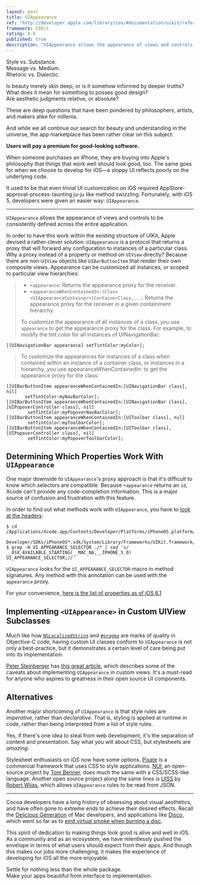 ```yaml
---
layout: post
title: UIAppearance
ref: "http://developer.apple.com/library/ios/#documentation/uikit/reference/UIAppearance_Protocol/Reference/Reference.html"
framework: UIKit
rating: 8.0
published: true
description: "UIAppearance allows the appearance of views and controls to be consistently defined across the entire application."
---
```


Style vs. Substance.  
Message vs. Medium.  
Rhetoric vs. Dialectic.  

Is beauty merely skin deep, or is it somehow informed by deeper truths?  
What does it mean for something to posses good design?  
Are aesthetic judgments relative, or absolute?

These are deep questions that have been pondered by philosophers, artists, and makers alike for millenia.

And while we all continue our search for beauty and understanding in the universe, the app marketplace has been rather clear on this subject:

**Users will pay a premium for good-looking software.**

When someone purchases an iPhone, they are buying into Apple's philosophy that things that work well should look good, too. The same goes for when we choose to develop for iOS—a sloppy UI reflects poorly on the underlying code.

It used to be that even trivial UI customization on iOS required AppStore-approval-process-taunting ju-ju like method swizzling. Fortunately, with iOS 5, developers were given an easier way: `UIAppearance`.

---

`UIAppearance` allows the appearance of views and controls to be consistently defined across the entire application. 

In order to have this work within the existing structure of UIKit, Apple devised a rather clever solution: `UIAppearance` is a protocol that returns a proxy that will forward any configuration to instances of a particular class. Why a proxy instead of a property or method on `UIView` directly? Because there are non-`UIView` objects like `UIBarButtonItem` that render their own composite views. 
Appearance can be customized all instances, or scoped to particular view hierarchies:

> - `+appearance`: Returns the appearance proxy for the receiver.
> - `+appearanceWhenContainedIn:(Class <UIAppearanceContainer>)ContainerClass,...`: Returns the appearance proxy for the receiver in a given containment hierarchy. 
>
> To customize the appearance of all instances of a class, you use `appearance` to get the appearance proxy for the class. For example, to modify the tint color for all instances of UINavigationBar:

~~~{objective-c}
[[UINavigationBar appearance] setTintColor:myColor];
~~~

> To customize the appearances for instances of a class when contained within an instance of a container class, or instances in a hierarchy, you use appearanceWhenContainedIn: to get the appearance proxy for the class:

~~~{objective-c}
[[UIBarButtonItem appearanceWhenContainedIn:[UINavigationBar class], nil]
       setTintColor:myNavBarColor];
[[UIBarButtonItem appearanceWhenContainedIn:[UINavigationBar class], [UIPopoverController class], nil]
        setTintColor:myPopoverNavBarColor];
[[UIBarButtonItem appearanceWhenContainedIn:[UIToolbar class], nil]
        setTintColor:myToolbarColor];
[[UIBarButtonItem appearanceWhenContainedIn:[UIToolbar class], [UIPopoverController class], nil]
        setTintColor:myPopoverToolbarColor];
~~~

## Determining Which Properties Work With `UIAppearance`

One major downside to `UIAppearance`'s proxy approach is that it's difficult to know which selectors are compatible. Because `+appearance` returns an `id`, Xcode can't provide any code-completion information. This is a major source of confusion and frustration with this feature.

In order to find out what methods work with `UIAppearance`, you have to [look at the headers](http://stackoverflow.com/questions/9424112/what-properties-can-i-set-via-an-uiappearance-proxy):

    $ cd /Applications/Xcode.app/Contents/Developer/Platforms/iPhoneOS.platform/
      Developer/SDKs/iPhoneOS*.sdk/System/Library/Frameworks/UIKit.framework/Headers
    $ grep -H UI_APPEARANCE_SELECTOR ./* | sed 's/ __OSX_AVAILABLE_STARTING(__MAC_NA,__IPHONE_5_0) UI_APPEARANCE_SELECTOR;//'

`UIAppearance` looks for the `UI_APPEARANCE_SELECTOR` macro in method signatures. Any method with this annotation can be used with the `appearance` proxy.

For your convenience, [here is the list of properties as of iOS 6.1](https://gist.github.com/mattt/5135521)

## Implementing `<UIAppearance>` in Custom UIView Subclasses

Much like how [`NSLocalizedString`](http://nshipster.com/nslocalizedstring/) and [`#pragma`](http://nshipster.com/pragma/) are marks of quality in Objective-C code, having custom UI classes conform to `UIAppearance` is not only a best-practice, but it demonstrates a certain level of care being put into its implementation.

[Peter Steinberger](https://twitter.com/steipete) has [this great article](http://petersteinberger.com/blog/2013/uiappearance-for-custom-views/), which describes some of the caveats about implementing `UIAppearance` in custom views. It's a must-read for anyone who aspires to greatness in their open source UI components.

## Alternatives

Another major shortcoming of `UIAppearance` is that style rules are _imperative_, rather than _declarative_. That is, styling is applied at runtime in code, rather than being interpreted from a list of style rules.

Yes, if there's one idea to steal from web development, it's the separation of content and presentation. Say what you will about CSS, but stylesheets are _amazing_.

Stylesheet enthusiasts on iOS now have some options. [Pixate](http://www.pixate.com) is a commercial framework that uses CSS to style applications. [NUI](https://github.com/tombenner/nui), an open-source project by [Tom Benner](https://github.com/tombenner), does much the same with a CSS/SCSS-like language. Another open source project along the same lines is [UISS](https://github.com/robertwijas/UISS) by [Robert Wijas](https://github.com/robertwijas), which allows `UIAppearance` rules to be read from JSON.   

---

Cocoa developers have a long history of obsessing about visual aesthetics, and have often gone to extreme ends to achieve their desired effects. Recall the [Delicious Generation](http://en.wikipedia.org/wiki/Delicious_Generation) of Mac developers, and applications like [Disco](http://discoapp.com), which went so far as to [emit virtual smoke when burning a disc](http://www.youtube.com/watch?v=8Dwi47XOqwI).

This spirit of dedication to making things look good is alive and well in iOS. As a community and as an ecosystem, we have relentlessly pushed the envelope in terms of what users should expect from their apps. And though this makes our jobs more challenging, it makes the experience of developing for iOS all the more enjoyable.

Settle for nothing less than the whole package.  
Make your apps beautiful from interface to implementation.
